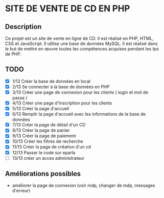 # SITE DE VENTE DE CD EN PHP

## Description
Ce projet est un site de vente en ligne de CD. Il est réalisé en PHP, HTML, CSS et JavaScript. Il utilise une base de données MySQL. 
Il est réalisé dans le but de mettre en œuvre toutes les compétences acquises pendant les tps de PHP.

## TODO
- [x] 1/13  Créer la base de données en local
- [x] 2/13  Se connecter à la base de données en PHP
- [x] 3/13  Créer une page de connexion pour les clients ( login et mot de passe )
- [x] 4/13  Créer une page d'inscription pour les clients
- [x] 5/13  Créer la page d'accueil
- [x] 6/13  Remplir la page d'accueil avec les informations de la base de données
- [x] 7/13  Créer la page de détail d'un CD
- [x] 8/13  Créer la page de panier
- [x] 9/13  Créer la page de paiement
- [x] 10/13 Créer les filtres de recherche
- [x] 11/13 Créer la page de création d'un cd
- [x] 12/13 Passer le code sur eparla
- [ ] 13/13 créer un acces administrateur 

## Améliorations possibles

- améliorer la page de connexion (voir mdp, changer de mdp, messages d'erreur)
